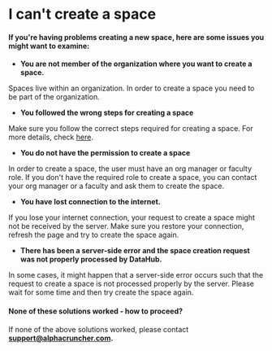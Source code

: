 # I can't create a space

#### If you're having problems creating a new space, here are some issues you might want to examine:

* **You are not member of the organization where you want to create a space.**

Spaces live within an organization. In order to create a space you need to be part of the organization.

* **You followed the wrong steps for creating a space**

Make sure you follow the correct steps required for creating a space. For more details, check [here](../../actions/organization-management/create-a-space.md).

* **You do not have the permission to create a space**

In order to create a space, the user must have an org manager or faculty role. If you don't have the required role to create a space, you can contact your org manager or a faculty and ask them to create the space. 

* **You have lost connection to the internet.**

If you lose your internet connection, your request to create a space might not be received by the server. Make sure you restore your connection, refresh the page and try to create the space again.

* **There has been a server-side error and the space creation request was not properly processed by DataHub.**

In some cases, it might happen that a server-side error occurs such that the request to create a space is not processed properly by the server. Please wait for some time and then try create the space again.

####  None of these solutions worked - how to proceed?

If none of the above solutions worked, please contact **support@alphacruncher.com.**

